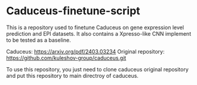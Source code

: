 # Caduceus-finetune-script
This is a repository used to finetune Caduceus on gene expression level prediction and EPI datasets. It also contains a Xpresso-like CNN implement to be tested as a baseline. 

Caduceus: https://arxiv.org/pdf/2403.03234  Original repository: https://github.com/kuleshov-group/caduceus.git

To use this repository, you just need to clone caduceus original repository and put this repository to main directroy of caduceus.
